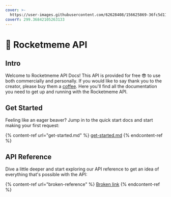 ```yaml
---
cover: >-
  https://user-images.githubusercontent.com/62628408/156625869-36fc5d11-ed4b-45bb-85d8-4d601c19505e.png
coverY: 299.36842105263133
---
```


# 🚀 Rocketmeme API

## Intro

Welcome to Rocketmeme API Docs! This API is provided for free 😎 to use both commercially and personally. If you would like to say thank you to the creator, please buy them a [coffee](https://buymeacoffee.com/evavic44). Here you'll find all the documentation you need to get up and running with the Rocketmeme API.

## Get Started

Feeling like an eager beaver? Jump in to the quick start docs and start making your first request:

{% content-ref url="get-started.md" %}
[get-started.md](get-started.md)
{% endcontent-ref %}

## API Reference

Dive a little deeper and start exploring our API reference to get an idea of everything that's possible with the API:

{% content-ref url="broken-reference" %}
[Broken link](broken-reference)
{% endcontent-ref %}
